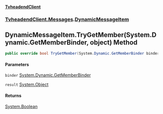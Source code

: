 #### [TvheadendClient](./index.md 'index')
### [TvheadendClient.Messages](./TvheadendClient-Messages.md 'TvheadendClient.Messages').[DynamicMessageItem](./TvheadendClient-Messages-DynamicMessageItem.md 'TvheadendClient.Messages.DynamicMessageItem')
## DynamicMessageItem.TryGetMember(System.Dynamic.GetMemberBinder, object) Method
```csharp
public override bool TryGetMember(System.Dynamic.GetMemberBinder binder, out object result);
```
#### Parameters
<a name='TvheadendClient-Messages-DynamicMessageItem-TryGetMember(System-Dynamic-GetMemberBinder_object)-binder'></a>
`binder` [System.Dynamic.GetMemberBinder](https://docs.microsoft.com/en-us/dotnet/api/System.Dynamic.GetMemberBinder 'System.Dynamic.GetMemberBinder')  
  
<a name='TvheadendClient-Messages-DynamicMessageItem-TryGetMember(System-Dynamic-GetMemberBinder_object)-result'></a>
`result` [System.Object](https://docs.microsoft.com/en-us/dotnet/api/System.Object 'System.Object')  
  
#### Returns
[System.Boolean](https://docs.microsoft.com/en-us/dotnet/api/System.Boolean 'System.Boolean')  
